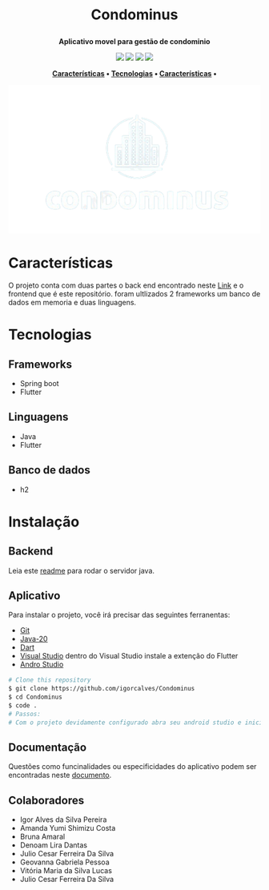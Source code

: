 
<h1 align="center">

  Condominus
  <br>
</h1>

<h4 align="center">Aplicativo movel para gestão de condominio

<p align="center">
    <img src="https://img.shields.io/badge/Java-ED8B00?style=for-the-badge&logo=openjdk&logoColor=white">
  <img src="https://img.shields.io/badge/Spring-6DB33F?style=for-the-badge&logo=spring&logoColor=white">
  <img src="https://img.shields.io/badge/Dart-0175C2?style=for-the-badge&logo=dart&logoColor=white">
  <img src="https://img.shields.io/badge/Flutter-02569B?style=for-the-badge&logo=flutter&logoColor=white">
  </a>

</p>

<p align="center">
  <a href="#características">Características</a> •
  <a href="#tecnologias">Tecnologias</a> •
  <a href="#características">Características</a> •
 
</p>

<img src="./assets/imagens/logoBranco.png">



# Características

O projeto conta com duas partes o back end encontrado neste [Link](https://github.com/igorcalves/Condominus-backend)
e o frontend que é este repositório. foram ultlizados 2 frameworks um banco de dados em memoria e duas linguagens.

# Tecnologias

## Frameworks
- Spring boot
- Flutter
## Linguagens
- Java
- Flutter
## Banco de dados
- h2


# Instalação

## Backend
Leia este [readme](https://github.com/igorcalves/Condominus-backend)
para rodar o servidor java.



## Aplicativo
Para instalar o projeto, você irá precisar das seguintes ferranentas:

- [Git](https://git-scm.com) 
- [Java-20](https://www.oracle.com/java/technologies/javase/jdk20-archive-downloads.html)
- [Dart](https://dart.dev/get-dart)
- [Visual Studio](https://code.visualstudio.com/download)
dentro do Visual Studio instale a extenção do Flutter
- [Andro Studio](https://developer.android.com/studio?gad_source=1&gclid=CjwKCAjwx-CyBhAqEiwAeOcTdaAf_7aEFzUXvEcHjxC7DFiYaU5uBmK1r4JbnfmEevc__qRP92dxcxoCbZMQAvD_BwE&gclsrc=aw.ds)



```bash
# Clone this repository
$ git clone https://github.com/igorcalves/Condominus
$ cd Condominus
$ code .
# Passos:
# Com o projeto devidamente configurado abra seu android studio e inicie uma instancia de um aparelho Android após isso volte para o vs code e rode o projeto na pasta main, após alguns minutos o aplicativo iniciará dentro da instancia do Android. caso o servidor esteja rodando será possível realizar o login.
```

## Documentação
Questões como funcinalidades ou especificidades do aplicativo podem ser encontradas neste [documento](https://github.com/igorcalves/Condominus/blob/main/Documenta%C3%A7%C3%A3o%20Final.pdf).


## Colaboradores
- Igor Alves da Silva Pereira
- Amanda Yumi Shimizu Costa
- Bruna Amaral
- Denoam Lira Dantas
- Julio Cesar Ferreira Da Silva
- Geovanna Gabriela Pessoa
- Vitória Maria da Silva Lucas
- Julio Cesar Ferreira Da Silva

